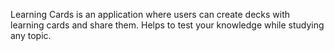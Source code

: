 Learning Cards is an application where users can create decks with learning cards and share them. Helps to test your knowledge while studying any topic.